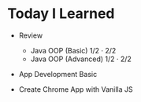 # Today I Learned

- Review
  - Java OOP (Basic) 1/2 · 2/2
  - Java OOP (Advanced) 1/2 · 2/2

- App Development Basic

- Create Chrome App with Vanilla JS
